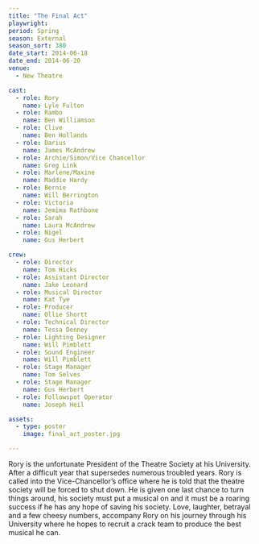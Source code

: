 ```yaml
---
title: "The Final Act"
playwright:
period: Spring
season: External
season_sort: 380
date_start: 2014-06-18
date_end: 2014-06-20
venue:
  - New Theatre

cast:
  - role: Rory
    name: Lyle Fulton
  - role: Rambo
    name: Ben Williamson
  - role: Clive
    name: Ben Hollands
  - role: Darius
    name: James McAndrew
  - role: Archie/Simon/Vice Chancellor
    name: Greg Link
  - role: Marlene/Maxine
    name: Maddie Hardy
  - role: Bernie
    name: Will Berrington
  - role: Victoria
    name: Jemima Rathbone
  - role: Sarah
    name: Laura McAndrew
  - role: Nigel
    name: Gus Herbert

crew:
  - role: Director
    name: Tom Hicks
  - role: Assistant Director
    name: Jake Leonard
  - role: Musical Director
    name: Kat Tye
  - role: Producer
    name: Ollie Shortt
  - role: Technical Director
    name: Tessa Denney
  - role: Lighting Designer
    name: Will Pimblett
  - role: Sound Engineer
    name: Will Pimblett
  - role: Stage Manager
    name: Tom Selves
  - role: Stage Manager
    name: Gus Herbert
  - role: Followspot Operator
    name: Joseph Heil

assets:
  - type: poster
    image: final_act_poster.jpg

---
```


Rory is the unfortunate President of the Theatre Society at his University. After a difficult year that supersedes numerous troubled years. Rory is called into the Vice-Chancellor’s office where he is told that the theatre society will be forced to shut down. He is given one last chance to turn things around, his society must put a musical on and it must be a roaring success if he has any hope of saving his society. Love, laughter, betrayal and a few cheesy numbers, accompany Rory on his journey through his University where he hopes to recruit a crack team to produce the best musical he can.
